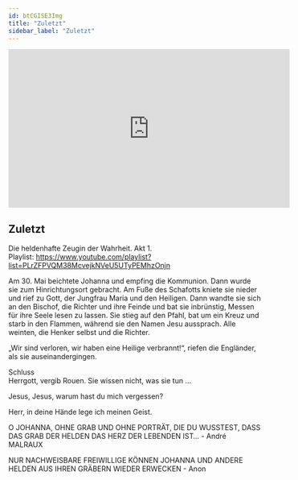 ```yaml
---
id: btCGISE3Img
title: "Zuletzt"
sidebar_label: "Zuletzt"
---
```


<div class="video-float-container">
  <iframe
    width="560"
    height="315"
    src="https://www.youtube.com/embed/btCGISE3Img"
    title="YouTube video player"
    frameborder="0"
    allow="accelerometer; autoplay; clipboard-write; encrypted-media; gyroscope; picture-in-picture; web-share"
    referrerpolicy="strict-origin-when-cross-origin"
    allowfullscreen
  ></iframe>
</div>

## Zuletzt

Die heldenhafte Zeugin der Wahrheit. Akt 1.   
Playlist: https://www.youtube.com/playlist?list=PLrZFPVQM38McvejkNVeU5UTyPEMhzOnjn 

Am 30. Mai beichtete Johanna und empfing die Kommunion. Dann wurde sie zum Hinrichtungsort gebracht. Am Fuße des Schafotts kniete sie nieder und rief zu Gott, der Jungfrau Maria und den Heiligen. Dann wandte sie sich an den Bischof, die Richter und ihre Feinde und bat sie inbrünstig, Messen für ihre Seele lesen zu lassen. Sie stieg auf den Pfahl, bat um ein Kreuz und starb in den Flammen, während sie den Namen Jesu aussprach. Alle weinten, die Henker selbst und die Richter.

„Wir sind verloren, wir haben eine Heilige verbrannt!“, riefen die Engländer, als sie auseinandergingen.

Schluss  
Herrgott, vergib Rouen. Sie wissen nicht, was sie tun …

Jesus, Jesus, warum hast du mich vergessen?

Herr, in deine Hände lege ich meinen Geist.

O JOHANNA, OHNE GRAB UND OHNE PORTRÄT, DIE DU WUSSTEST, DASS DAS GRAB DER HELDEN DAS HERZ DER LEBENDEN IST… - André MALRAUX

NUR NACHWEISBARE FREIWILLIGE KÖNNEN JOHANNA UND ANDERE HELDEN AUS IHREN GRÄBERN WIEDER ERWECKEN - Anon
